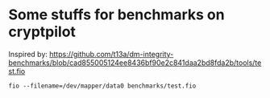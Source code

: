 # Some stuffs for benchmarks on cryptpilot

Inspired by: https://github.com/t13a/dm-integrity-benchmarks/blob/cad855005124ee8436bf90e2c841daa2bd8fda2b/tools/test.fio

```
fio --filename=/dev/mapper/data0 benchmarks/test.fio
```
